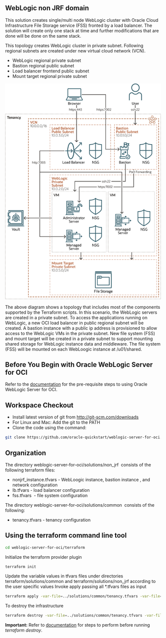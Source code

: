 ## WebLogic non JRF domain

This solution creates single/multi node WebLogic cluster with Oracle Cloud Infrastructure File Storage service (FSS) fronted
by a load balancer. The solution will create only one stack at time and further modifications that are done will be
done on the same stack.

This topology creates WebLogic cluster in private subnet. Following regional subnets are created under new virtual cloud network (VCN).
- WebLogic regional private subnet
- Bastion regional public subnet
- Load balancer frontend public subnet
- Mount target regional private subnet

![Full Topology Diagram](Topology.png)

The above diagram shows a topology that includes most of the components supported by the Terraform scripts.
In this scenario, the WebLogic servers are created in a private subnet. To access the applications running on WebLogic, a new OCI load balancer in public regional subnet will be created. A bastion instance with a public ip address is provisioned to allow access to the WebLogic VMs in the private subnet. New file system (FSS) and mount target will be created in a private subnet to support mounting shared storage for WebLogic instance data and middleware. The file system (FSS) will be mounted on each WebLoogic instance at /u01/shared.

## Before You Begin with Oracle WebLogic Server for OCI
Refer to the [documentation](https://docs.oracle.com/en/cloud/paas/weblogic-cloud/user/you-begin-oracle-weblogic-cloud.html) for the pre-requisite steps to using Oracle WebLogic Server for OCI.

## Workspace Checkout
- Install latest version of git from http://git-scm.com/downloads
- For Linux and Mac: Add the git to the PATH
- Clone the code using the command:

```bash
git clone https://github.com/oracle-quickstart/weblogic-server-for-oci.git
```

## Organization
The directory weblogic-server-for-oci/solutions/non_jrf  consists of the following terraform files:

- nonjrf_instance.tfvars - WebLoogic instance, bastion instance , and network configuration
- lb.tfvars - load balancer configuration
- fss.tfvars  - file system configuration

The directory weblogic-server-for-oci/solutions/common  consists of the following:
- tenancy.tfvars - tenancy configuration

## Using the terraform command line tool
```bash
cd weblogic-server-for-oci/terraform
```

Initialize the terraform provider plugin
```bash
terraform init
```

Update the variable values in tfvars files under directories terraform/solutions/common and terraform/solutions/non_jrf according to the user specific values
Invoke apply passing all *.tfvars files as input
```bash
terraform apply -var-file=../solutions/common/tenancy.tfvars -var-file=images/mp_image_ee_byol.tfvars -var-file=../solutions/non_jrf/nonjrf_instance.tfvars -var-file=../solutions/non_jrf /lb.tfvars -var-file=../solutions/non_jrf/fss.tfvars
```

To destroy the infrastructure
```bash
terraform destroy -var-file=../solutions/common/tenancy.tfvars -var-file=../solutions/common/mp_byol.tfvars -var-file=../solutions/non_jrf/nonjrf_instance.tfvars -var-file=../solutions/non_jrf/lb.tfvars -var-file=../solutions/non_jrf/fss.tfvars
```
**Important:** Refer to [documentation](https://docs.oracle.com/en/cloud/paas/weblogic-cloud/user/delete-domain.html) for steps to perform before running *terraform destroy*.
